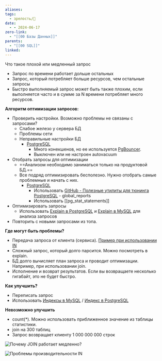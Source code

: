 ```yaml
---
aliases: 
tags:
  - зрелость/🌱
date:
  - - 2024-06-17
zero-link:
  - "[[00 Базы Данных]]"
parents:
  - "[[00 SQL]]"
linked: 
---
```

Что такое плохой или медленный запрос
- Запрос по времени работает дольше остальных
- Запрос, который потребляет больше ресурсов, чем остальные запросы
- Быстро выполняемый запрос может быть также плохим, если выполняется часто и в сумме за N времени потребляет много ресурсов.

**Алгоритм оптимизации запросов:**
- Проверить настройки. Возможно проблемы не связаны с запросами?
	- Слабое железо у сервера БД
	- Проблемы сети
	- Неправильные настройки БД
		- [PostgreSQL](00%20PostgreSQL.md)
			- Много конекшенов, но ее используется [PgBouncer](PgBouncer.md).
			- Выключен или не настроен autovacuum
- Отобрать запросы для оптимизации
	- ==Анализом необходимо заниматься только на продуктовой БД.==
	- Все подряд оптимизировать бесполезно. Нужно отобрать самые проблемные и начать с них.
		- [PostgreSQL](00%20PostgreSQL.md)
			- Использовать [GitHub - Полезные утилиты для тюнинга PostgreSQL](https://github.com/dataegret/pg-utils) - global_reports
			- Использовать [[pg_stat_statements]]
- Оптимизировать запросы
	- Использовать [Explain в PostgreSQL](Explain%20в%20PostgreSQL.md) и [Explain в MySQL](Explain%20в%20MySQL.md) для анализа запросов
- Повторить с новыми запросами из топа.

**Где могут быть проблемы?**
- Передача запроса от клиента (сервиса). [Пример при использовании IN](IN%20SQL.md#Проблемы%20производительности%20IN)
- Сложный запрос, который долго парсится. Можно посмотреть в explain.
- БД долго вычисляет план запроса и проводит оптимизации. Например, при использовании join.
- Исполнение и возврат результатов. Если вы возвращаете несколько гигабайт, это не будет быстро.

**Как улучшить?**
- Переписать запрос
- Использовать [Индексы в MySQL](Индексы%20в%20MySQL.md) / [Индекс в PostgreSQL](Индекс%20в%20PostgreSQL.md)

**Невозможно улучшить**
- count(\*). Можно использовать приближенное значение из таблицы статистики.
- join на 300 таблиц
- Запрос возвращает клиенту 1 000 000 000 строк

![Почему JOIN работает медленно?](JOIN%20SQL.md#Почему%20JOIN%20работает%20медленно?)

![Проблемы производительности IN](IN%20SQL.md#Проблемы%20производительности%20IN)